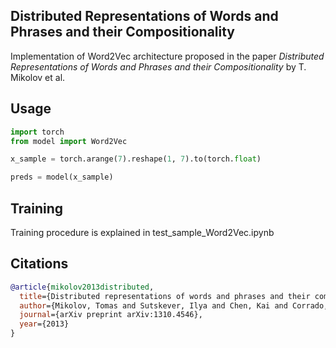 ## Distributed Representations of Words and Phrases and their Compositionality

Implementation of Word2Vec architecture proposed in the paper _Distributed Representations of Words and Phrases and their Compositionality_ by T. Mikolov et al.

## Usage

```python
import torch
from model import Word2Vec

x_sample = torch.arange(7).reshape(1, 7).to(torch.float)

preds = model(x_sample)
```

## Training

Training procedure is explained in test_sample_Word2Vec.ipynb

## Citations

```bibtex
@article{mikolov2013distributed,
  title={Distributed representations of words and phrases and their compositionality},
  author={Mikolov, Tomas and Sutskever, Ilya and Chen, Kai and Corrado, Greg and Dean, Jeffrey},
  journal={arXiv preprint arXiv:1310.4546},
  year={2013}
}
```
